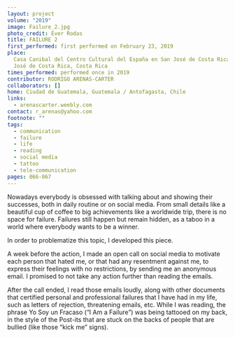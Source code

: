 ```yaml
---
layout: project
volume: "2019"
image: Failure_2.jpg
photo_credit: Ever Rodas
title: FAILURE 2
first_performed: first performed on February 23, 2019
place:
  Casa Canibal del Centro Cultural del España en San José de Costa Rica, San
  José de Costa Rica, Costa Rica
times_performed: performed once in 2019
contributor: RODRIGO ARENAS-CARTER
collaborators: []
home: Ciudad de Guatemala, Guatemala / Antofagasta, Chile
links:
  - arenascarter.weebly.com
contact: r_arenas@yahoo.com
footnote: ""
tags:
  - communication
  - failure
  - life
  - reading
  - social media
  - tattoo
  - tele-communication
pages: 066-067
---
```


Nowadays everybody is obsessed with talking about and showing their successes, both in daily routine or on social media. From small details like a beautiful cup of coffee to big achievements like a worldwide trip, there is no space for failure. Failures still happen but remain hidden, as a taboo in a world where everybody wants to be a winner.

In order to problematize this topic, I developed this piece.

A week before the action, I made an open call on social media to motivate each person that hated me, or that had any resentment against me, to express their feelings with no restrictions, by sending me an anonymous email. I promised to not take any action further than reading the emails.

After the call ended, I read those emails loudly, along with other documents that certified personal and professional failures that I have had in my life, such as letters of rejection, threatening emails, etc. While I was reading, the phrase Yo Soy un Fracaso (“I Am a Failure”) was being tattooed on my back, in the style of the Post-its that are stuck on the backs of people that are bullied (like those “kick me” signs).
